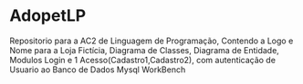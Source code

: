 # AdopetLP
Repositorio para a AC2 de Linguagem de Programação, Contendo a Logo e Nome para a Loja Fictícia, Diagrama de Classes, Diagrama de Entidade, Modulos Login e 1 Acesso(Cadastro1,Cadastro2), com autenticação de Usuario ao Banco de Dados Mysql WorkBench
